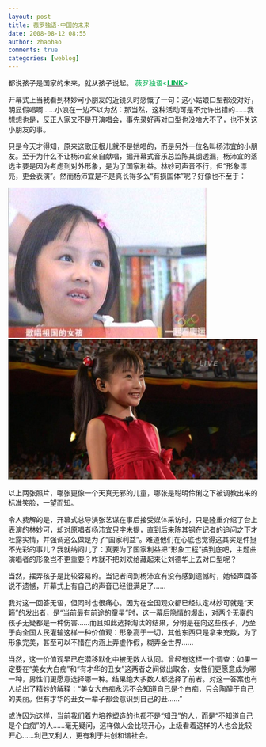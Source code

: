 ```yaml
---
layout: post
title: 薇罗独语-中国的未来
date: 2008-08-12 08:55
author: zhaohao
comments: true
categories: [weblog]
---
```

都说孩子是国家的未来，就从孩子说起。 <span style="color: #00b050;">薇罗独语&lt;<a href="http://www.verovie.net/?p=411" target="_blank"><u><span style="color: #00b050;"><strong>LINK</strong></span></u></a>&gt;</span>

开幕式上当我看到林妙可小朋友的近镜头时感慨了一句：这小姑娘口型都没对好，明显假唱啊……小浪在一边不以为然：那当然，这种活动可是不允许出错的……我想想也是，反正人家又不是开演唱会，事先录好再对口型也没啥大不了，也不关这小朋友的事。

只是今天才得知，原来这歌压根儿就不是她唱的，而是另外一位名叫杨沛宜的小朋友。至于为什么不让杨沛宜亲自献唱，据开幕式音乐总监陈其钢透漏，杨沛宜的落选主要是因为考虑到对外形象，是为了国家利益。林妙可声音不行，但“形象漂亮，更会表演”。然而杨沛宜是不是真长得多么“有损国体”呢？好像也不至于：

<img src="/Media/200808120929303416.jpg" alt="" />

<img src="/Media/re_5459f29f8e518.jpg" alt="" />

以上两张照片，哪张更像一个天真无邪的儿童，哪张是聪明伶俐之下被调教出来的标准笑脸，一望而知。

令人费解的是，开幕式总导演张艺谋在事后接受媒体采访时，只是隆重介绍了台上表演的林妙可，却对原唱者杨沛宜只字未提，直到后来陈其钢在记者的追问之下才吐露实情，并强调这么做是为了“国家利益”。难道他们在心底也觉得这其实是件挺不光彩的事儿？我就纳闷儿了：真要为了国家利益把“形象工程”搞到底吧，主题曲演唱者的形象岂不更重要？咋就不把刘欢给藏起来让刘德华上去对口型呢？

当然，摆弄孩子是比较容易的。当记者问到杨沛宜有没有感到遗憾时，她轻声回答说不遗憾，开幕式上有自己的声音已经很满足了……

我对这一回答无语，但同时也很痛心。因为在全国观众都已经认定林妙可就是“天籁”的发出者，是“当前最有前途的童星”时，这一幕后隐情的爆出，对两个无辜的孩子无疑都是一种伤害……而且如此选择淘汰的结果，分明是在向这些孩子，乃至于向全国人民灌输这样一种价值观：形象高于一切，其他东西只是拿来充数，为了形象完美，甚至可以不惜在内涵上弄虚作假，糊弄全世界……

当然，这一价值观早已在潜移默化中被无数人认同。曾经有这样一个调查：如果一定要在“美女大白痴”和“有才华的丑女”这两者之间做出取舍，女性们更愿意成为哪一种，男性们更愿意选择哪一种。结果绝大多数人都选择了前者。对这一答案也有人给出了精妙的解释：“美女大白痴永远不会知道自己是个白痴，只会陶醉于自己的美丽。但有才华的丑女一辈子都会意识到自己的丑……”

或许因为这样，当前我们着力培养塑造的也都不是“知丑”的人，而是“不知道自己是个白痴”的人……毫无疑问，这样做人会比较开心，上级看着这样的人也会比较开心……利己又利人，更有利于共创和谐社会。
